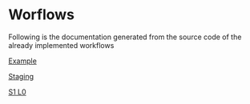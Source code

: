 # Worflows
Following is the documentation generated from the source code
of the already implemented workflows

[Example](example.md)

[Staging](staging.md)

[S1 L0](s1_l0.md)